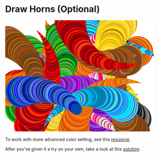 # Draw Horns \(Optional\)

![](../.gitbook/assets/image%20%28374%29.png)

To work with more advanced color setting, see this [resource](../resources/advance-colors-in-snap.md).

After you've given it a try on your own, take a look at this [solution](https://snap.berkeley.edu/snap/snap.html#cloud:Username=annechinn&ProjectName=art-horns).

